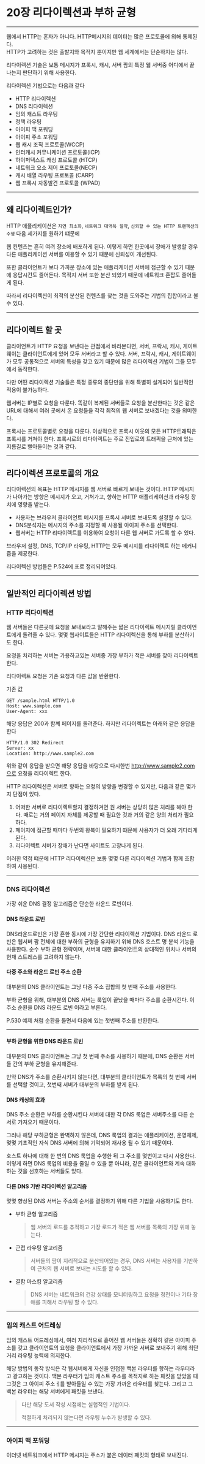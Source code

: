 # 20장 리다이렉션과 부하 균형 

---

웹에서 HTTP는 혼자가 아니다. HTTP메시지의 데이터는 많은 프로토콜에 의해 통제된다. 
<br>
HTTP가 고려하는 것은 출발지와 목적지 뿐이지만 웹 세계에서는 단순하지는 않다.

리다이렉션 기술은 보통 메시지가 프록시, 캐시, 서버 팜의 특정 웹 서버중 어디에서 끝나는지 판단하기 위해 사용한다.

리다이렉션 기법으로는 다음과 같다

 - HTTP 리다이렉션
 - DNS 리다이렉션
 - 임의 캐스트 라우팅
 - 정책 라우팅
 - 아이피 맥 포워딩
 - 아이피 주소 포워딩
 - 웹 캐시 조직 프로토콜(WCCP)
 - 인터캐시 커뮤니케이션 프로토콜(ICP)
 - 하이퍼텍스트 캐싱 프로토콜 (HTCP)
 - 네트워크 요소 제어 프로토콜(NECP)
 - 캐시 배열 라우팅 프로토콜 (CARP)
 - 웹 프록시 자동발견 프로토콜 (WPAD)

---

## 왜 리다이렉트인가?

HTTP 애플리케이션은 `지연 최소화`, `네트워크 대역폭 절약`, `신뢰할 수 있는 HTTP 트랜잭션의 수행` 다음 세가지를 원하기 떄문에

웹 컨텐츠는 흔히 여려 장소에 배포하게 된다. 이렇게 하면 한곳에서 장애가 발생할 경우 다른 애플리케이션 서버를 이용할 수 있기 때문에
신뢰성이 개선된다.

또한 클라이언트가 보다 가까운 장소에 있는 애플리케이션 서버에 접근할 수 있기 때문에 응답시간도 줄어든다. 목적지 서버 또한 분산
되었기 때문에 네트워크 혼잡도 줄어들게 된다. 

따라서 리다이렉션이 최적의 분산된 컨텐츠를 찾는 것을 도와주는 기법의 집합이라고 볼 수 있다.

---

## 리다이렉트 할 곳

클라이언트가 HTTP 요청을 보낸다는 관점에서 바라본다면, 서버, 프락시, 캐시, 게이트웨이는 클라이언트에게 있어 모두 
서버라고 할 수 있다. 서버, 프락시, 캐시, 게이트웨이가 모두 공통적으로 서버의 특성을 갖고 있기 때문에 많은 리다이렉션 기법이 그들 모두에서 동작한다.

다만 어떤 리다이렉션 기술들은 특정 종류의 종단만을 위해 특별히 설계되어 일반적인 적용이 불가능하다.

웹서버는 IP별로 요청을 다룬다. 똑같이 복제된 서버들로 요청을 분산한다는 것은 같은 URL에 대해서 여러
곳에서 온 요청들을 각각 최적의 웹 서버로 보내겠다는 것을 의미한다.

프록시는 프로토콜별로 요청을 다룬다. 이상적으로 프록시 이웃의 모든 HTTP트래픽은 프록시를 거쳐야 한다.
프록시로의 리다이렉트는 주로 진입로의 트래픽을 근처에 있는 지름길로 빨아들이는 것과 같다.

---

## 리다이렉션 프로토콜의 개요

리다이렉션의 목표는 HTTP 메시지를 웹 서버로 빠르게 보내는 것이다. HTTP 메시지가 나아가는 방향은
메시지가 오고, 거쳐가고, 향하는 HTTP 애플리케이션과 라우팅 장치에 영향을 받는다. 

- 사용자는 브라우저 클라이언트 메시지를 프록시 서버로 보내도록 설정할 수 있다.
- DNS분석자는 메시지의 주소를 지정할 때 사용될 아이피 주소를 선택한다.
- 웹서버는 HTTP 리다이렉트를 이용하여 요청이 다른 웹 서버로 가도록 할 수 있다.


브라우저 설정, DNS, TCP/IP 라우팅, HTTP는 모두 메시지를 리다이렉트 하는 메커니즘을 제공한다.

리다이렉션 방법들은 P.524에 표로 정리되어있다.

---

## 일반적인 리다이렉션 방법

### HTTP 리다이렉션 

웹 서버들은 다른곳에 요청을 보내보라고 말해주는 짧은 리다이렉트 메시지릴 클라이언트에게 돌려줄 수 있다. 
몇몇 웹사이트들은 HTTP 리다이렉션을 통해 부하를 분산하기도 한다.

요청을 처리하는 서버는 가용하고있는 서버중 가장 부하가 적은 서버를 찾아 리다이렉트 한다.

리다이렉트 요청은 기존 요청과 다른 값을 반환한다.

기존 값 
```http request
GET /sample.html HTTP/1.0
Host: www.sample.com
User-Agent: xxx
```

해당 응답은 200과 함꼐 페이지를 돌려준다. 하지만 리다이렉트는 아래와 같은 응답을 한다

```http request
HTTP/1.0 302 Redirect
Server: xx
Location: http://www.sample2.com
```

위와 같이 응답을 받으면 해당 응답을 바탕으로 다시한번 http://www.sample2.com으로 요청을 리다이렉트 한다.

HTTP 리다이렉션은 서버로 향하는 요청의 방향을 변경할 수 있지만, 다음과 같은 몇가지 단점이 있다.

1. 어떠한 서버로 리다이렉트할지 결정하겨면 원 서버는 상당히 많은 처리를 해야 한다. 때로는 거의 페이지 자체를 제공할 때 필요한 것과 거의 같은 양의 처리가 필요하다.
2. 페이지에 접근할 때마다 두번의 왕복이 필요하기 떄문에 사용자가 더 오래 기다리게 된다.
3. 리다이렉트 서버가 장애가 난다면 사이트도 고장나게 된다.

이러한 약점 떄문에 HTTP 리다이렉션은 보통 몇몇 다른 리다이렉션 기법과 함께 조합하여 사용된다.

---

### DNS 리다이렉션 

가장 쉬운 DNS 결정 알고리즘은 단순한 라운드 로빈이다.

#### DNS 라운드 로빈

DNS라운드로빈은 가장 흔한 동시에 가장 간단한 리다이렉션 기법이다. DNS 라운드 로빈은 웹서버 팜 전체에 대한
부하의 균형을 유지하기 위해 DNS 호스트 명 분석 기능을 사용한다. 순수 부하 균형 전략이며, 서버에 대한
클라이언트의 상대적인 위치나 서버의 현재 스트레스를 고려하지 않는다.

#### 다중 주소와 라운드 로빈 주소 순환 
대부분의 DNS 클라이언트는 그냥 다중 주소 집합의 첫 번째 주소를 사용한다. 

부하 균형을 위해, 대부분의 DNS 서버는 룩업이 끝났을 때마다 주소를 순환시킨다.
이 주소 순환을 DNS 라운드 로빈 이라고 부른다.

P.530 예제 처럼 순환을 돌면서 다음에 있는 첫번째 주소를 반환한다.

---

#### 부하 균형을 위한 DNS 라운드 로빈 

대부분의 DNS 클라이언트는 그냥 첫 번째 주소를 사용하기 때문에, DNS 순환은 서버들 간의 부하 균형을 유지해준다.

만약 DNS가 주소를 순환시키지 않는다면, 대부분의 클라이언트가 목록의 첫 번째 서버를 선택할 것이고, 첫번째 서버가
대부분의 부하를 받게 된다.


#### DNS 캐싱의 효과 

DNS 주소 순환은 부하를 순환시킨다 서버에 대한 각 DNS 룩업은 서버주소를 다른 순서로 가져오기 때문이다.

그러나 해당 부하균형은 완벽하지 않은데, DNS 룩업의 결과는 애플리케이션, 운영체제, 몇몇 기초적인 자식 DNS 서버에
의해 기억되어 재사용 될 수 있기 때문이다.

호스트 하나에 대해 한 번의 DNS 룩업을 수행한 뒤 그 주소를 몇번이고 다시 사용한다. 이렇게 하면 DNS 룩업의 비용을
줄일 수 있을 뿐 아니라, 같은 클라이언트와 계속 대화하는 것을 선호하는 서버들도 있다.


#### 다른 DNS 기반 리다이렉션 알고리즘

몇몇 향상된 DNS 서버는 주소의 순서를 결정하기 위해 다른 기법을 사용하기도 한다.

- 부하 균형 알고리즘
  > 웹 서버의 로드를 추적하고 가장 로드가 적은 웹 서버를 목록의 가장 위에 놓는다.
- 근접 라우팅 알고리즘
  > 서버들의 팜이 지리적으로 분산되어있는 경우, DNS 서버는 사용자를 기반하여 근처의 웹 서버로 보내는 시도를 할 수 있다.
- 결함 마스킹 알고리즘
  > DNS 서버는 네트워크의 건강 상태를 모니터링하고 요청을 정전이나 기타 장애를 피해서 라우팅 할 수 있다.
  
--- 

### 임의 캐스트 어드레싱 

임의 캐스트 어드레싱에서, 여러 지리적으로 흩어진 웹 서버들은 정확히 같은 아이피 주소를 갖고 클라이언트의 요청을 클라이언트에서
가장 가까운 서버로 보내주기 위해 최단거리 라우팅 능력에 의지한다.

해당 방법의 동작 방식은 각 웹서버에게 자신을 인접한 백본 라우터를 향하는 라우터라고 광고하는 것이다. 
백본 라우터가 임의 캐스트 주소를 목적지로 하는 패킷을 받았을 때 그것은 그 아이피 주소ㅓ를
받아들일 수 있는 가장 가까운 라우터를 찾는다. 그리고 그 백본 라우터는 해당 서버에게 패킷을 보낸다.

> 다만 해당 도서 작성 시점에는 실헙적인 기법이다.
> 
> 적절하게 처리되지 않는다면 라우팅 누수가 발생할 수 있다.

---

### 아이피 맥 포워딩 

이더넷 네트워크에서 HTTP 메시지는 주소가 붙은 데이터 패킷의 형태로 보내진다. 

